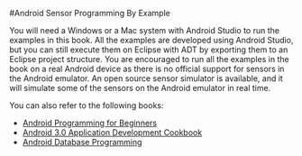 #Android Sensor Programming By Example

You will need a Windows or a Mac system with Android Studio to run the examples in this book. All the examples are developed using Android Studio, but you can still execute them on Eclipse with ADT by exporting them to an Eclipse project structure. You are encouraged to run all the examples in the book on a real Android device as there is no official support for sensors in the Android emulator. An open source sensor simulator is available, and it will simulate some of the sensors on the Android emulator in real time.

You can also refer to the following books:

* [Android Programming for Beginners](https://www.packtpub.com/application-development/android-programming-beginners?utm_source=github&utm_medium=related&utm_campaign=9781785883262)
* [Android 3.0 Application Development Cookbook](https://www.packtpub.com/application-development/android-30-application-development-cookbook?utm_source=github&utm_medium=related&utm_campaign=9781849512947)
* [Android Database Programming](https://www.packtpub.com/application-development/android-database-programming?utm_source=github&utm_medium=related&utm_campaign=9781849518123)
